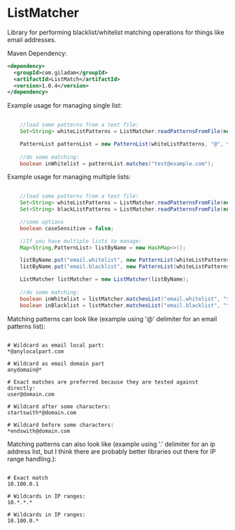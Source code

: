 ListMatcher
=========

Library for performing blacklist/whitelist matching operations for things like email addresses.

Maven Dependency:

```xml
<dependency>
  <groupId>com.giladam</groupId>
  <artifactId>ListMatch</artifactId>
  <version>1.0.4</version>
</dependency>
```


Example usage for managing single list:

```java
    
    //load some patterns from a text file:
    Set<String> whiteListPatterns = ListMatcher.readPatternsFromFile(new File("/tmp/someWhitelist.txt"));

    PatternList patternList = new PatternList(whiteListPatterns, "@", false);
        
    //do some matching:
    boolean inWhitelist = patternList.matches("test@example.com");
```


Example usage for managing multiple lists:

```java
    
    //load some patterns from a text file:
    Set<String> whiteListPatterns = ListMatcher.readPatternsFromFile(new File("/tmp/someWhitelist.txt"));
    Set<String> blackListPatterns = ListMatcher.readPatternsFromFile(new File("/tmp/someBlacklist.txt"));

    //some options
    boolean caseSensitive = false;

    //If you have multiple lists to manage:
    Map<String,PatternList> listByName = new HashMap<>();

    listByName.put("email.whitelist", new PatternList(whiteListPatterns, "@", caseSensitive));
    listByName.put("email.blacklist", new PatternList(whiteListPatterns, "@", caseSensitive));

    ListMatcher listMatcher = new ListMatcher(listByName);
    
    //do some matching:
    boolean inWhitelist = listMatcher.matchesList("email.whitelist", "test@example.com");
    boolean inBlacklist = listMatcher.matchesList("email.blacklist", "test@example.com");
```



Matching patterns can look like (example using '@' delimiter for an email patterns list):

```

# Wildcard as email local part:
*@anylocalpart.com

# Wildcard as email domain part
anydomain@*

# Exact matches are preferred because they are tested against directly:
user@domain.com

# Wildcard after some characters:
startswith*@domain.com

# Wildcard before some characters:
*endswith@domain.com
```


Matching patterns can also look like (example using '.' delimiter for an ip address list, but I think there are probably
better libraries out there for IP range handling.):


```

# Exact match
10.100.0.1

# Wildcards in IP ranges:
10.*.*.*

# Wildcards in IP ranges:
10.100.0.*

```
